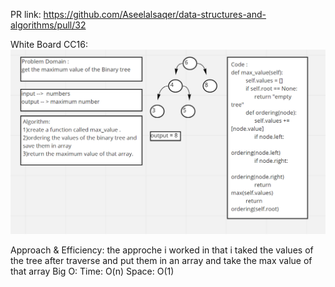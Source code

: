 PR link:
https://github.com/Aseelalsaqer/data-structures-and-algorithms/pull/32

White Board CC16:
<img src = "CC16.PNG">

Approach & Efficiency:
the approche i worked in that i taked the values of the tree after traverse and put them in an array and take the max value of that array Big O: Time: O(n) Space: O(1)
